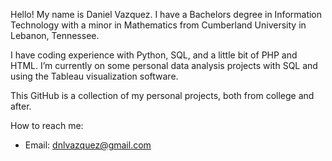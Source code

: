 Hello! My name is Daniel Vazquez. I have a Bachelors degree in Information Technology with a minor in Mathematics from Cumberland University in Lebanon, Tennessee.

I have coding experience with Python, SQL, and a little bit of PHP and HTML. I’m currently on some personal data analysis projects with SQL and using the Tableau visualization software.

This GitHub is a collection of my personal projects, both from college and after.

How to reach me:
- Email: dnlvazquez@gmail.com

<!---
vzqz2186/vzqz2186 is a ✨ special ✨ repository because its `README.md` (this file) appears on your GitHub profile.
You can click the Preview link to take a look at your changes.
--->

